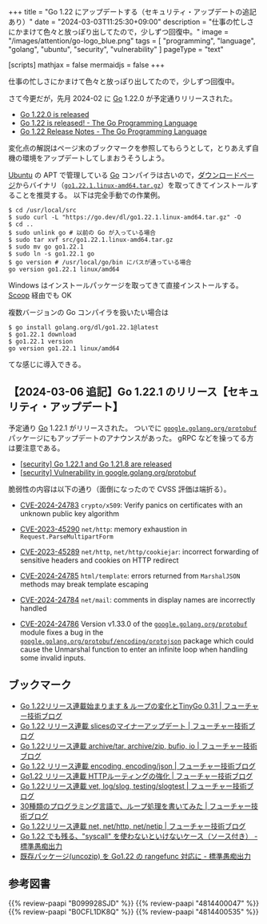 +++
title = "Go 1.22 にアップデートする（セキュリティ・アップデートの追記あり）"
date =  "2024-03-03T11:25:30+09:00"
description = "仕事の忙しさにかまけて色々と放っぽり出してたので，少しずつ回復中。"
image = "/images/attention/go-logo_blue.png"
tags  = [ "programming", "language", "golang", "ubuntu", "security", "vulnerability" ]
pageType = "text"

[scripts]
  mathjax = false
  mermaidjs = false
+++

仕事の忙しさにかまけて色々と放っぽり出してたので，少しずつ回復中。

さて今更だが，先月 2024-02 に [Go] 1.22.0 が予定通りリリースされた。

- [Go 1.22.0 is released](https://groups.google.com/g/golang-announce/c/TpowDYVBMoY)
- [Go 1.22 is released! - The Go Programming Language](https://go.dev/blog/go1.22)
- [Go 1.22 Release Notes - The Go Programming Language](https://go.dev/doc/go1.22)

変化点の解説はページ末のブックマークを参照してもらうとして，とりあえず自機の環境をアップデートしてしまおうそうしよう。

[Ubuntu] の APT で管理している [Go] コンパイラは古いので，[ダウンロードページ](https://go.dev/dl/ "Downloads - go.dev")からバイナリ（[`go1.22.1.linux-amd64.tar.gz`](https://go.dev/dl/go1.22.1.linux-amd64.tar.gz)）を取ってきてインストールすることを推奨する。
以下は完全手動での作業例。

```text
$ cd /usr/local/src
$ sudo curl -L "https://go.dev/dl/go1.22.1.linux-amd64.tar.gz" -O
$ cd ..
$ sudo unlink go # 以前の Go が入っている場合
$ sudo tar xvf src/go1.22.1.linux-amd64.tar.gz
$ sudo mv go go1.22.1
$ sudo ln -s go1.22.1 go
$ go version # /usr/local/go/bin にパスが通っている場合
go version go1.22.1 linux/amd64
```

Windows はインストールパッケージを取ってきて直接インストールする。
[Scoop] 経由でも OK

複数バージョンの Go コンパイラを扱いたい場合は

```text
$ go install golang.org/dl/go1.22.1@latest
$ go1.22.1 download
$ go1.22.1 version
go version go1.22.1 linux/amd64
```

てな感じに導入できる。

## 【2024-03-06 追記】Go 1.22.1 のリリース【セキュリティ・アップデート】

予定通り [Go] 1.22.1 がリリースされた。
ついでに [`google.golang.org/protobuf`](http://google.golang.org/protobuf) パッケージにもアップデートのアナウンスがあった。
gRPC などを操ってる方は要注意である。

- [[security] Go 1.22.1 and Go 1.21.8 are released](https://groups.google.com/g/golang-announce/c/5pwGVUPoMbg)
- [[security] Vulnerability in google.golang.org/protobuf](https://groups.google.com/g/golang-announce/c/ArQ6CDgtEjY)

脆弱性の内容は以下の通り（面倒になったので CVSS 評価は端折る）。

- [CVE-2024-24783](https://nvd.nist.gov/vuln/detail/CVE-2024-24783) `crypto/x509`: Verify panics on certificates with an unknown public key algorithm
- [CVE-2023-45290](https://nvd.nist.gov/vuln/detail/CVE-2023-45290) `net/http`: memory exhaustion in `Request.ParseMultipartForm`
- [CVE-2023-45289](https://nvd.nist.gov/vuln/detail/CVE-2023-45289) `net/http`, `net/http/cookiejar`: incorrect forwarding of sensitive headers and cookies on HTTP redirect
- [CVE-2024-24785](https://nvd.nist.gov/vuln/detail/CVE-2024-24785) `html/template`: errors returned from `MarshalJSON` methods may break template escaping
- [CVE-2024-24784](https://nvd.nist.gov/vuln/detail/CVE-2024-24784) `net/mail`: comments in display names are incorrectly handled

- [CVE-2024-24786](https://nvd.nist.gov/vuln/detail/CVE-2024-24786) Version v1.33.0 of the [`google.golang.org/protobuf`](http://google.golang.org/protobuf) module fixes a bug in the [`google.golang.org/protobuf/encoding/protojson`](https://pkg.go.dev/google.golang.org/protobuf/encoding/protojson) package which could cause the Unmarshal function to enter an infinite loop when handling some invalid inputs.

## ブックマーク

- [Go 1.22リリース連載始まります & ループの変化とTinyGo 0.31 | フューチャー技術ブログ](https://future-architect.github.io/articles/20240129a/)
- [Go 1.22 リリース連載 slicesのマイナーアップデート | フューチャー技術ブログ](https://future-architect.github.io/articles/20240130a/)
- [Go 1.22リリース連載 archive/tar, archive/zip, bufio, io | フューチャー技術ブログ](https://future-architect.github.io/articles/20240131a/)
- [Go 1.22 リリース連載 encoding, encoding/json | フューチャー技術ブログ](https://future-architect.github.io/articles/20240201a/)
- [Go1.22 リリース連載 HTTPルーティングの強化 | フューチャー技術ブログ](https://future-architect.github.io/articles/20240202a/)
- [Go 1.22リリース連載 vet, log/slog, testing/slogtest | フューチャー技術ブログ](https://future-architect.github.io/articles/20240205a/)
- [30種類のプログラミング言語で、ループ処理を書いてみた | フューチャー技術ブログ](https://future-architect.github.io/articles/20240206a/)
- [Go 1.22リリース連載 net, net/http, net/netip | フューチャー技術ブログ](https://future-architect.github.io/articles/20240214a/)
- [Go 1.22 でも残る、"syscall" を使わないといけないケース（ソース付き） - 標準愚痴出力](https://zetamatta.hatenablog.com/entry/2024/02/07/235657)
- [既存パッケージ(uncozip) を Go1.22 の rangefunc 対応に - 標準愚痴出力](https://zetamatta.hatenablog.com/entry/2024/02/19/095251)

[Go]: https://go.dev/
[Ubuntu]: https://www.ubuntu.com/ "The leading operating system for PCs, IoT devices, servers and the cloud | Ubuntu"
[Scoop]: https://scoop.sh/

## 参考図書

{{% review-paapi "B099928SJD" %}} <!-- プログラミング言語Go -->
{{% review-paapi "4814400047" %}} <!-- 初めてのGo言語 -->
{{% review-paapi "B0CFL1DK8Q" %}} <!-- Go言語 100Tips -->
{{% review-paapi "4814400535" %}} <!-- 効率的なGo : Effective Go -->

